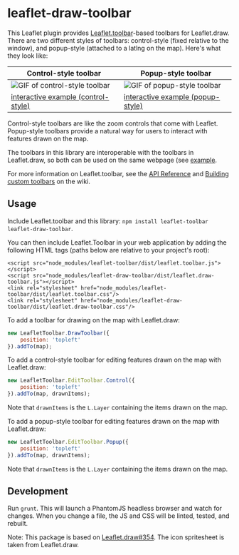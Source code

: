 leaflet-draw-toolbar
====================

[Leaflet.toolbar]: https://github.com/Leaflet/Leaflet.toolbar
[Leaflet.draw]: https://github.com/Leaflet/Leaflet.draw

This Leaflet plugin provides [Leaflet.toolbar][]-based toolbars for
Leaflet.draw. There are two different styles of toolbars:
control-style (fixed relative to the window), and popup-style (attached to a
latlng on the map). Here's what they look like:

[GIF of control-style toolbar]: https://justinmanley.github.io/leaflet-draw-toolbar/examples/control.gif
[GIF of popup-style toolbar]: https://justinmanley.github.io/leaflet-draw-toolbar/examples/popup.gif

[interactive example (control-style)]: https://justinmanley.github.io/leaflet-draw-toolbar/examples/control.html
[interactive example (popup-style)]: https://justinmanley.github.io/leaflet-draw-toolbar/examples/popup.html


| Control-style toolbar                 | Popup-style toolbar                 |
|---------------------------------------|-------------------------------------|
| ![GIF of control-style toolbar][]     | ![GIF of popup-style toolbar][]     |
| [interactive example (control-style)] | [interactive example (popup-style)] |

Control-style toolbars are like the zoom controls that come with Leaflet.
Popup-style toolbars provide a natural way for users to interact with features
drawn on the map.

The toolbars in this library are interoperable with the toolbars in
Leaflet.draw, so both can be used on the same webpage (see 
[example](https://justinmanley.github.io/leaflet-draw-toolbar/examples/combined.html).

For more information on Leaflet.toolbar, see the [API Reference](https://github.com/leaflet/Leaflet.Toolbar/wiki/API-Reference) and [Building custom toolbars](https://github.com/leaflet/Leaflet.Toolbar/wiki/Building-custom-toolbars) on the wiki.

Usage
-----

Include Leaflet.toolbar and this library: `npm install leaflet-toolbar leaflet-draw-toolbar`.

You can then include Leaflet.Toolbar in your web application by adding the following HTML tags (paths below are relative to your project's root):

```
<script src="node_modules/leaflet-toolbar/dist/leaflet.toolbar.js"></script>
<script src="node_modules/leaflet-draw-toolbar/dist/leaflet.draw-toolbar.js"></script>
<link rel="stylesheet" href="node_modules/leaflet-toolbar/dist/leaflet.toolbar.css"/>
<link rel="stylesheet" href="node_modules/leaflet-draw-toolbar/dist/leaflet.draw-toolbar.css"/>
```

To add a toolbar for drawing on the map with Leaflet.draw:
```javascript
new LeafletToolbar.DrawToolbar({
    position: 'topleft'
}).addTo(map);

```

To add a control-style toolbar for editing features drawn on the map with Leaflet.draw:
```javascript
new LeafletToolbar.EditToolbar.Control({
    position: 'topleft'
}).addTo(map, drawnItems);
```
Note that `drawnItems` is the `L.Layer` containing the items drawn on the map.

To add a popup-style toolbar for editing features drawn on the map with Leaflet.draw:
```javascript
new LeafletToolbar.EditToolbar.Popup({
    position: 'topleft'
}).addTo(map, drawnItems);
```
Note that `drawnItems` is the `L.Layer` containing the items drawn on the map.

Development
-----------

Run `grunt`. This will launch a PhantomJS headless browser and watch for
changes. When you change a file, the JS and CSS will be linted, tested,
and rebuilt.

Note: This package is based on [Leaflet.draw#354](https://github.com/Leaflet/Leaflet.draw/pull/354). The icon spritesheet is taken from Leaflet.draw.
